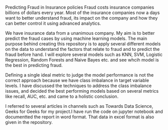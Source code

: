 Predicting Fraud in Insurance policies
Fraud costs insurance companies billions of dollars every year. Most of the insurance companies now a days want to better understand fraud, its impact on the company and how they can better control it using advanced analytics.

We have insurance data from a unanimous company. My aim is to better predict the fraud cases by using machine learning models. 
The main purpose behind creating this repository is to apply several different models on the data to understand the factors that relate to fraud and to predict the fraud before hand. I will explore several models such as KNN, SVM, Logistic Regression, Random Forests and Naive Bayes etc. and see whcih model is the best in predicting fraud. 

Defining a single ideal metric to judge the model performance is not the correct approach because we have class imbalance in target variable levels. I have discussed the techniques to address the class imbalance issues, and decided the best performing models based on several metrics like recall, AUC, etc. and came to a holistic conclusion.

I referred to several articles in channels such as Towards Data Science, Geeks for Geeks for my project.I have run the code on jupyter notebook and documentted the report in word format. That data in excel format is also given in the repository.
